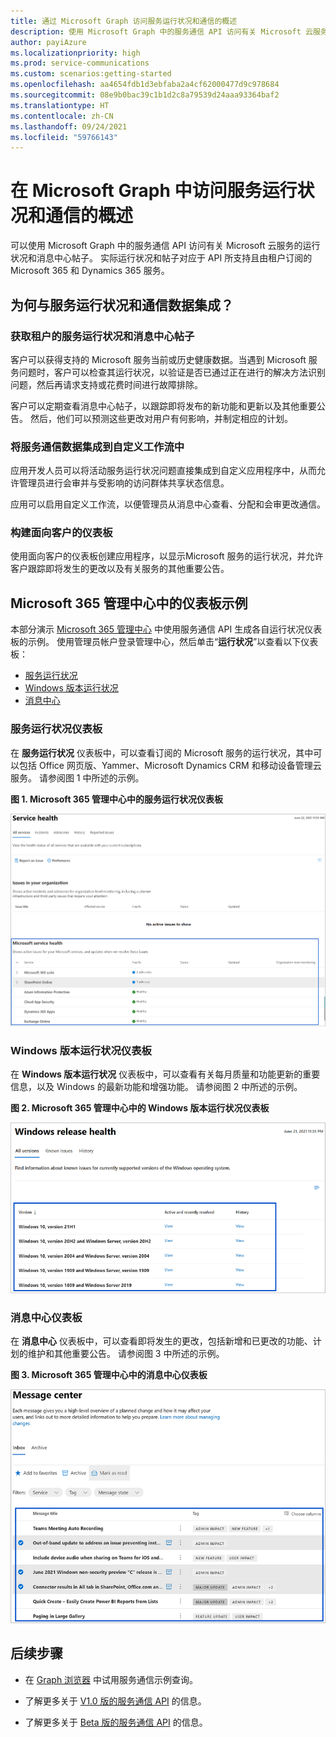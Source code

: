 ```yaml
---
title: 通过 Microsoft Graph 访问服务运行状况和通信的概述
description: 使用 Microsoft Graph 中的服务通信 API 访问有关 Microsoft 云服务的运行状况和消息中心帖子。
author: payiAzure
ms.localizationpriority: high
ms.prod: service-communications
ms.custom: scenarios:getting-started
ms.openlocfilehash: aa4654fdb1d3ebfaba2a4cf62000477d9c978684
ms.sourcegitcommit: 08e9b0bac39c1b1d2c8a79539d24aaa93364baf2
ms.translationtype: HT
ms.contentlocale: zh-CN
ms.lasthandoff: 09/24/2021
ms.locfileid: "59766143"
---
```

# <a name="overview-for-accessing-service-health-and-communications-in-microsoft-graph"></a>在 Microsoft Graph 中访问服务运行状况和通信的概述
可以使用 Microsoft Graph 中的服务通信 API 访问有关 Microsoft 云服务的运行状况和消息中心帖子。 实际运行状况和帖子对应于 API 所支持且由租户订阅的 Microsoft 365 和 Dynamics 365 服务。

## <a name="why-integrate-with-service-health-and-communications-data"></a>为何与服务运行状况和通信数据集成？

### <a name="get-service-health-and-message-center-posts-for-a-tenant"></a>获取租户的服务运行状况和消息中心帖子
客户可以获得支持的 Microsoft 服务当前或历史健康数据。当遇到 Microsoft 服务问题时，客户可以检查其运行状况，以验证是否已通过正在进行的解决方法识别问题，然后再请求支持或花费时间进行故障排除。 

客户可以定期查看消息中心帖子，以跟踪即将发布的新功能和更新以及其他重要公告。 然后，他们可以预测这些更改对用户有何影响，并制定相应的计划。

### <a name="integrate-service-communications-data-into-custom-workflows"></a>将服务通信数据集成到自定义工作流中
应用开发人员可以将活动服务运行状况问题直接集成到自定义应用程序中，从而允许管理员进行会审并与受影响的访问群体共享状态信息。

应用可以启用自定义工作流，以便管理员从消息中心查看、分配和会审更改通信。

### <a name="build-customer-facing-dashboards"></a>构建面向客户的仪表板

使用面向客户的仪表板创建应用程序，以显示Microsoft 服务的运行状况，并允许客户跟踪即将发生的更改以及有关服务的其他重要公告。


## <a name="dashboards-examples-in-microsoft-365-admin-center"></a>Microsoft 365 管理中心中的仪表板示例
本部分演示 [Microsoft 365 管理中心](https://admin.microsoft.com/Adminportal/Home?source=applauncher#/homepage) 中使用服务通信 API 生成各自运行状况仪表板的示例。 使用管理员帐户登录管理中心，然后单击“**运行状况**”以查看以下仪表板：
- [服务运行状况](#service-health-dashboard)
- [Windows 版本运行状况](#windows-release-health-dashboard)
- [消息中心](#message-center-dashboard)

### <a name="service-health-dashboard"></a>服务运行状况仪表板

在 **服务运行状况** 仪表板中，可以查看订阅的 Microsoft 服务的运行状况，其中可以包括 Office 网页版、Yammer、Microsoft Dynamics CRM 和移动设备管理云服务。 请参阅图 1 中所述的示例。

**图 1. Microsoft 365 管理中心中的服务运行状况仪表板**

![用户 Microsoft 365 管理中心服务运行状况仪表板的屏幕截图](images/service-communications-concept-overview-admin-center-serviceHealth2.png)

### <a name="windows-release-health-dashboard"></a>Windows 版本运行状况仪表板

在 **Windows 版本运行状况** 仪表板中，可以查看有关每月质量和功能更新的重要信息，以及 Windows 的最新功能和增强功能。 请参阅图 2 中所述的示例。

**图 2. Microsoft 365 管理中心中的 Windows 版本运行状况仪表板**

![用户 Microsoft 365 管理中心 Windows 版本运行状况仪表板的屏幕截图](images/service-communications-concept-overview-admin-center-windowshealth2.png)


### <a name="message-center-dashboard"></a>消息中心仪表板
在 **消息中心** 仪表板中，可以查看即将发生的更改，包括新增和已更改的功能、计划的维护和其他重要公告。 请参阅图 3 中所述的示例。

**图 3. Microsoft 365 管理中心中的消息中心仪表板**

![用户 Microsoft 365 管理中心消息中心仪表板的屏幕截图](images/service-communications-concept-overview-admin-center-messagecenter2.png)



## <a name="next-steps"></a>后续步骤

- 在 [Graph 浏览器](https://developer.microsoft.com/graph/graph-explorer/?request=admin%2FserviceAnnouncement%2FhealthOverviews&version=v1.0) 中试用服务通信示例查询。

- 了解更多关于 [V1.0 版的服务通信 API](/graph/api/resources/service-communications-api-overview?view=graph-rest-1.0&preserve-view=true) 的信息。

- 了解更多关于 [Beta 版的服务通信 API](/graph/api/resources/service-communications-api-overview?view=graph-rest-beta&preserve-view=true) 的信息。

